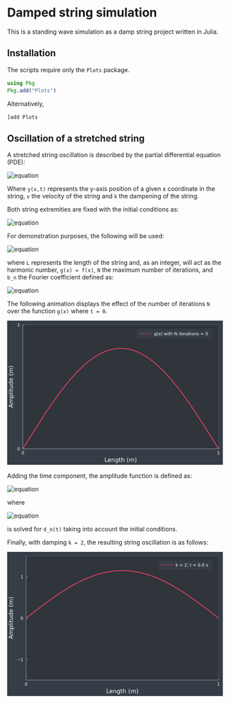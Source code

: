 # Damped string simulation

This is a standing wave simulation as a damp string project written in Julia.

## Installation

The scripts require only the `Plots` package.

```julia
using Pkg
Pkg.add("Plots")
```

Alternatively,

```julia
]add Plots
```

## Oscillation of a stretched string

A stretched string oscillation is described by the partial differential equation (PDE):

![equation](https://latex.codecogs.com/png.image?%5CLARGE%20%5Cdpi%7B100%7D%5Cbg%7Bwhite%7D%5Cfrac%7B%5Cpartial%5E2%20y(x,t)%7D%7B%5Cpartial%20t%5E2%7D%20=%20v%5E2%20%5Cfrac%7B%5Cpartial%5E2%20y(x,t)%7D%7B%5Cpartial%20x%5E2%7D%20-%20k%20%5Cfrac%7B%5Cpartial%20y(x,t)%7D%7B%5Cpartial%20t%7D)

Where `y(x,t)` represents the y-axis position of a given x coordinate in the string, `v` the velocity of the string and `k` the dampening of the string.

Both string extremities are fixed with the initial conditions as:

![equation](https://latex.codecogs.com/png.image?%5CLARGE%20%5Cdpi%7B100%7D%5Cbg%7Bwhite%7D%5Cbegin%7Bcases%7Dy(x,0)%20=%20f(x)%5C%5C%5Cfrac%7B%5Cpartial%20y(x,0)%7D%7B%5Cpartial%20t%7D%20=%20g(x)%5Cend%7Bcases%7D)

For demonstration purposes, the following will be used:

![equation](https://latex.codecogs.com/png.image?%5CLARGE%20%5Cdpi%7B100%7D%5Cbg%7Bwhite%7D%5Cbegin%7Bcases%7DL%20=%201~(m)%5C%5Cv%20=%202~(ms%5E%7B-1%7D)%5C%5Cg(x)%20=%20%5Csum_%7Bn%7D%5E%7BN%7D%20b_n%20%5Csin(%5Cfrac%7B(2n%20&plus;%201)x%5Cpi%7D%7BL%7D)%5Cend%7Bcases%7D)

where `L` represents the length of the string and, as an integer, will act as the harmonic number, `g(x) = f(x)`, `N` the maximum number of iterations, and `b_n` the Fourier coefficient defined as:

![equation](https://latex.codecogs.com/png.image?%5CLARGE%20%5Cdpi%7B100%7D%5Cbg%7Bwhite%7Db_n%20=%20%5Cfrac%7B8%7D%7B%5Cpi%5E2%7D%5Cfrac%7B(-1)%5En%7D%7B(2n%20&plus;%201)%5E2%7D)

The following animation displays the effect of the number of iterations `N` over the function `g(x)` where `t = 0`.

<img src="gifs/string_iterations.gif">

Adding the time component, the amplitude function is defined as:

![equation](https://latex.codecogs.com/png.image?%5CLARGE%20%5Cdpi%7B100%7D%5Cbg%7Bwhite%7DY_n(x,%20t)%20=%20g_n(x)%20d_n(t))

where

![equation](https://latex.codecogs.com/png.image?%5CLARGE%20%5Cdpi%7B100%7D%5Cbg%7Bwhite%7D%5Cfrac%7B%5Cpartial%5E2%20Y_n(x,t)%7D%7B%5Cpartial%20t%5E2%7D%20=%20v%5E2%20%5Cfrac%7B%5Cpartial%5E2%20Y_n(x,t)%7D%7B%5Cpartial%20x%5E2%7D%20-%20k%20%5Cfrac%7B%5Cpartial%20Y_n(x,t)%7D%7B%5Cpartial%20t%7D)

is solved for `d_n(t)` taking into account the initial conditions.

Finally, with damping `k = 2`, the resulting string oscillation is as follows:

<img src="gifs/string_animation.gif">
